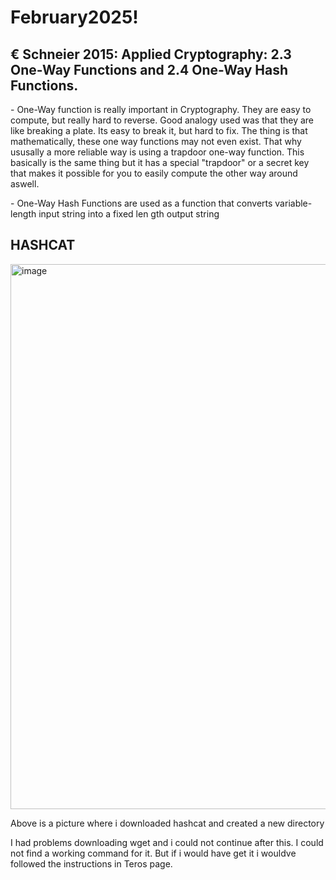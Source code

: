 # February2025!

## € Schneier 2015: Applied Cryptography: 2.3 One-Way Functions and 2.4 One-Way Hash Functions.

<p>- One-Way function is really important in Cryptography. They are easy to compute, but really hard to
reverse. Good analogy used was that they are like breaking a plate. Its easy to break it, but hard to fix.
The thing is that mathematically, these one way functions may not even exist. That why ususally a more
reliable way is using a trapdoor one-way function. This basically is the same thing but it has a special
"trapdoor" or a secret key that makes it possible for you to easily compute the other way around aswell.</p>
<p>- One-Way Hash Functions are used as a function that converts variable-length input string into a fixed len
gth output string</p>

## HASHCAT
<p><img width="980" height="872" alt="image" src="https://github.com/user-attachments/assets/dd03e233-5804-48b7-98c0-c660ecac0a72" />
</p>
<p>Above is a picture where i downloaded hashcat and created a new directory</p>
<p>I had problems downloading wget and i could not continue after this. I could not find a
working command for it. But if i would have get it i wouldve followed the instructions in Teros page.</p>

